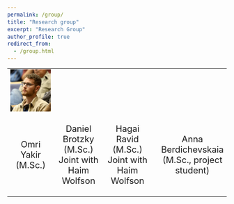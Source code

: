 ```yaml
---
permalink: /group/
title: "Research group"
excerpt: "Research Group"
author_profile: true
redirect_from: 
  - /group.html
---
```


<!-- There is an open position for a Master student enrolled in the Bioinformatics / Computer Science programs at Tel Aviv University. -->
<!-- It is jointly supervised with Pr. Haim Wolfson. If you are interested, please send your C.V. and grade transcripts to jeromet@mail.tau.ac.il and wolfson@tau.ac.il . -->

<table style="border: none; border-collapse: collapse; border-spacing: 0; margin: 0; padding: 0;">
  <colgroup>
    <col width="30%">
    <col width="30%">
    <col width="30%">
  </colgroup>  
  <tr style="border: none;">
    <td style="border: none;"> <img src="/images/self/group/omriyakir.jpg" style="width:100%"> </td> 
    <td style="border: none;"> </td>
    <td style="border: none;"> </td>
    <td style="border: none;"> </td>
  </tr>
<tr style="border: none;">
  <td style="border: none;"> <p style="text-align: center; font-size: 20px;">Omri Yakir (M.Sc.)</p> </td>
  <td style="border: none;"> <p style="text-align: center; font-size: 20px">Daniel Brotzky (M.Sc.)<br> Joint with Haim Wolfson</p> </td>
  <td style="border: none;"> <p style="text-align: center; font-size: 20px">Hagai Ravid (M.Sc.)<br> Joint with Haim Wolfson</p> </td>
  <td style="border: none;"> </td>
  <td style="border: none;"> <p style="text-align: center; font-size: 20px">Anna Berdichevskaia (M.Sc., project student)</p> </td>  
  </tr>
</table>